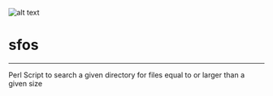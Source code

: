 ![alt text](https://intergenstudios.com/Downloads/InterGenStudios.png "InterGenStudios")

# sfos
---
Perl Script to search a given directory for files equal to or larger than a given size
